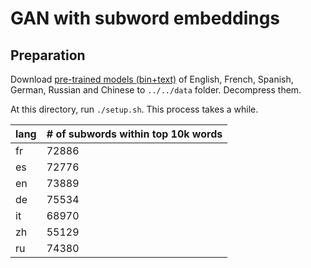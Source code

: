 # GAN with subword embeddings

## Preparation

Download [pre-trained models (bin+text)](https://github.com/facebookresearch/fastText/blob/master/pretrained-vectors.md) of English, French, Spanish, German, Russian and Chinese to `../../data` folder. Decompress them.

At this directory, run `./setup.sh`. This process takes a while.


lang|# of subwords within top 10k words
----|----------------------------------
fr  |72886
es  |72776
en  |73889
de  |75534
it  |68970
zh  |55129
ru  |74380
